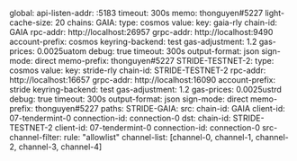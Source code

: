 global:
    api-listen-addr: :5183
    timeout: 300s
    memo: thonguyen#5227
    light-cache-size: 20
chains:
    GAIA:
        type: cosmos
        value:
            key: gaia-rly
            chain-id: GAIA
            rpc-addr: http://localhost:26957
            grpc-addr: http://localhost:9490
            account-prefix: cosmos
            keyring-backend: test
            gas-adjustment: 1.2
            gas-prices: 0.0025uatom
            debug: true
            timeout: 300s
            output-format: json
            sign-mode: direct
            memo-prefix: thonguyen#5227
    STRIDE-TESTNET-2:
        type: cosmos
        value:
            key: stride-rly
            chain-id: STRIDE-TESTNET-2
            rpc-addr: http://localhost:16657
            grpc-addr: http://localhost:16090
            account-prefix: stride
            keyring-backend: test
            gas-adjustment: 1.2
            gas-prices: 0.0025ustrd
            debug: true
            timeout: 300s
            output-format: json
            sign-mode: direct
            memo-prefix: thonguyen#5227
paths:
    STRIDE-GAIA:
        src:
            chain-id: GAIA
            client-id: 07-tendermint-0
            connection-id: connection-0
        dst:
            chain-id: STRIDE-TESTNET-2
            client-id: 07-tendermint-0
            connection-id: connection-0
        src-channel-filter:
            rule: "allowlist"
            channel-list: [channel-0, channel-1, channel-2, channel-3, channel-4]
